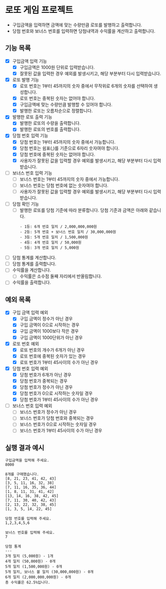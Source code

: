 # 로또 게임 프로젝트

- 구입금액을 입력하면 금액에 맞는 수량만큼 로또를 발행하고 출력합니다.
- 당첨 번호와 보너스 번호를 입력하면 당첨내역과 수익률을 계산하고 출력합니다.

## 기능 목록

- [x] 구입금액 입력 기능
  - [x] 구입금액은 1000원 단위로 입력받습니다.
  - [x] 잘못된 값을 입력한 경우 예외를 발생시키고, 해당 부분부터 다시 입력받습니다.
- [x] 로또 발행 기능
  - [x] 로또 번호는 1부터 45까지의 숫자 중에서 무작위로 6개의 숫자를 선택하여 생성합니다.
  - [x] 로또 번호는 중복된 숫자는 없어야 합니다.
  - [x] 구입금액에 맞는 수량만큼 발행할 수 있어야 합니다.
  - [x] 발행한 로또는 오름차순으로 정렬합니다.
- [x] 발행한 로또 출력 기능
  - [x] 발행한 로또의 수량을 출력합니다.
  - [x] 발행한 로또의 번호를 출력합니다.
- [x] 당첨 번호 입력 기능
  - [x] 당첨 번호는 1부터 45까지의 숫자 중에서 가능합니다.
  - [x] 당첨 번호는 쉼표(,)를 기준으로 6자리 숫자여야 합니다.
  - [x] 당첨 번호에 중복된 숫자는 없어야 합니다.
  - [x] 사용자가 잘못된 값을 입력할 경우 예외를 발생시키고, 해당 부분부터 다시 입력받습니다.
- [ ] 보너스 번호 입력 기능
  - [ ] 보너스 번호는 1부터 45까지의 숫자 중에서 가능합니다.
  - [ ] 보너스 번호는 당첨 번호에 없는 숫자여야 합니다.
  - [ ] 사용자가 잘못된 값을 입력할 경우 예외를 발생시키고, 해당 부분부터 다시 입력받습니다.
- [ ] 당첨 확인 기능
  - [ ] 발행한 로또를 당첨 기준에 따라 분류합니다. 당첨 기준과 금액은 아래와 같습니다.
    ```
    - 1등: 6개 번호 일치 / 2,000,000,000원
    - 2등: 5개 번호 + 보너스 번호 일치 / 30,000,000원
    - 3등: 5개 번호 일치 / 1,500,000원
    - 4등: 4개 번호 일치 / 50,000원
    - 5등: 3개 번호 일치 / 5,000원
    ```
- [ ] 당첨 통계를 계산합니다.
- [ ] 당첨 통계를 출력합니다.
- [ ] 수익률을 계산합니다.
  - [ ] 수익률은 소수점 둘째 자리에서 반올림합니다.
- [ ] 수익률을 출력합니다.

## 예외 목록

- [x] 구입 금액 입력 예외
  - [x] 구입 금액이 정수가 아닌 경우
  - [x] 구입 금액이 0으로 시작하는 경우
  - [x] 구입 금액이 1000보다 작은 경우
  - [x] 구입 금액이 1000단위가 아닌 경우
- [x] 로또 번호 예외
  - [x] 로또 번호의 개수가 6개가 아닌 경우
  - [x] 로또 번호에 중복된 숫자가 있는 경우
  - [x] 로또 번호가 1부터 45사이의 수가 아닌 경우
- [x] 당첨 번호 입력 예외
  - [x] 당첨 번호가 6개가 아닌 경우
  - [x] 당첨 번호가 중복되는 경우
  - [x] 당첨 번호가 정수가 아닌 경우
  - [x] 당첨 번호가 0으로 시작하는 숫자일 경우
  - [x] 당첨 번호가 1부터 45사이의 수가 아닌 경우
- [ ] 보너스 번호 입력 예외
  - [ ] 보너스 번호가 정수가 아닌 경우
  - [ ] 보너스 번호가 당첨 번호와 중복되는 경우
  - [ ] 보너스 번호가 0으로 시작하는 숫자일 경우
  - [ ] 보너스 번호가 1부터 45사이의 수가 아닌 경우

## 실행 결과 예시

```
구입금액을 입력해 주세요.
8000

8개를 구매했습니다.
[8, 21, 23, 41, 42, 43]
[3, 5, 11, 16, 32, 38]
[7, 11, 16, 35, 36, 44]
[1, 8, 11, 31, 41, 42]
[13, 14, 16, 38, 42, 45]
[7, 11, 30, 40, 42, 43]
[2, 13, 22, 32, 38, 45]
[1, 3, 5, 14, 22, 45]

당첨 번호를 입력해 주세요.
1,2,3,4,5,6

보너스 번호를 입력해 주세요.
7

당첨 통계
---
3개 일치 (5,000원) - 1개
4개 일치 (50,000원) - 0개
5개 일치 (1,500,000원) - 0개
5개 일치, 보너스 볼 일치 (30,000,000원) - 0개
6개 일치 (2,000,000,000원) - 0개
총 수익률은 62.5%입니다.
```
